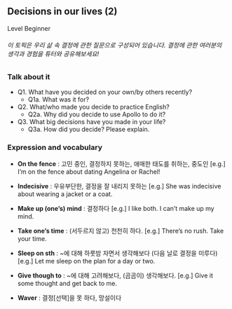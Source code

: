 ## Decisions in our lives (2)
Level Beginner
###### 이 토픽은 우리 삶 속 결정에 관한 질문으로 구성되어 있습니다. 결정에 관한 여러분의 생각과 경험을 튜터와 공유해보세요!

### Talk about it
- Q1. What have you decided on your own/by others recently?  - Q1a. What was it for? - Q2. What/who made you decide to practice English?  - Q2a. Why did you decide to use Apollo to do it?- Q3. What big decisions have you made in your life?  - Q3a. How did you decide? Please explain.
### Expression and vocabulary
- **On the fence** : 고민 중인, 결정하지 못하는, 애매한 태도를 취하는, 중도인
[e.g.] I’m on the fence about dating Angelina or Rachel!

- **Indecisive** : 우유부단한, 결정을 잘 내리지 못하는
[e.g.] She was indecisive about wearing a jacket or a coat.

- **Make up (one’s) mind** : 결정하다
[e.g.] I like both. I can’t make up my mind.

- **Take one’s time** : (서두르지 않고) 천천히 하다.
[e.g.] There’s no rush. Take your time.

- **Sleep on sth** : ~에 대해 하룻밤 자면서 생각해보다 (다음 날로 결정을 미루다)
[e.g.] Let me sleep on the plan for a day or two.

- **Give though to** : ~에 대해 고려해보다, (곰곰이) 생각해보다. 
[e.g.] Give it some thought and get back to me.

- **Waver** : 결정[선택]을 못 하다, 망설이다



